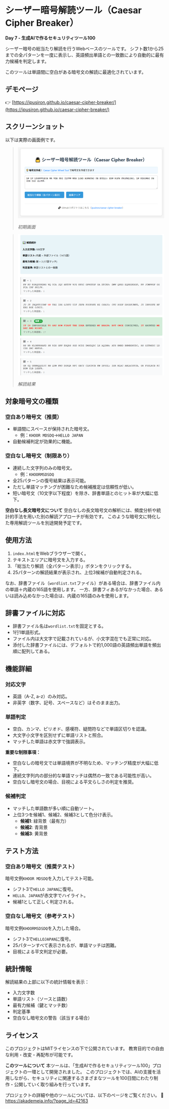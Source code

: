# シーザー暗号解読ツール（Caesar Cipher Breaker）

**Day 7 - 生成AIで作るセキュリティツール100**

シーザー暗号の総当たり解読を行うWebベースのツールです。
シフト数1から25までの全パターンを一度に表示し、英語頻出単語との一致数により自動的に最有力候補を判定します。

このツールは単語間に空白がある暗号文の解読に最適化されています。

## デモページ

👉 [https://ipusiron.github.io/caesar-cipher-breaker/](https://ipusiron.github.io/caesar-cipher-breaker/)

## スクリーンショット

以下は実際の画面例です。

> ![初期画面](ss1.png)
>
> *初期画面*

>![解読結果](ss2.png)
>
> *解読結果*

## 対象暗号文の種類

### 空白あり暗号文（推奨）
- 単語間にスペースが保持された暗号文。
   - 例：`KHOOR MDSDQ`→`HELLO JAPAN`
- 自動候補判定が効果的に機能。

### 空白なし暗号文（制限あり）
- 連続した文字列のみの暗号文。
    - 例：`KHOORMSDSDQ`
- 全25パターンの復号結果は表示可能。
- ただし単語マッチングが困難なため候補推定は信頼性が低い。
- 短い暗号文（10文字以下程度）を除き、辞書単語とのヒット率が大幅に低下。

**空白なし長文暗号文について**
空白なしの長文暗号文の解析には、頻度分析や統計的手法を用いた別の解読アプローチが有効です。
このような暗号文に特化した専用解読ツールを別途開発予定です。

## 使用方法
1. `index.html`をWebブラウザーで開く。
2. テキストエリアに暗号文を入力する。
3. 「総当たり解読（全パターン表示）」ボタンをクリックする。
4. 25パターンの解読結果が表示され、上位3候補が自動判定される。

なお、辞書ファイル（`wordlist.txt`ファイル）がある場合は、辞書ファイル内の単語＋内蔵の165語を使用します。
一方、辞書フィあるがなかった場合、あるいは読み込めなかった場合は、内蔵の165語のみを使用します。

## 辞書ファイルに対応
- 辞書ファイル名は`wordlist.txt`を固定とする。
- 1行1単語形式。
- ファイル内は大文字で記載されているが、小文字混在でも正常に対応。
- 添付した辞書ファイルには、デフォルトで約1,000語の英語頻出単語を頻出順に配列してある。

## 機能詳細

### 対応文字
- 英語（A-Z, a-z）のみ対応。
- 非英字（数字、記号、スペースなど）はそのまま出力。

### 単語判定
- 空白、カンマ、ピリオド、感嘆符、疑問符などで単語区切りを認識。
- 大文字小文字を区別せずに単語リストと照合。
- マッチした単語は赤文字で強調表示。

**重要な制限事項：**
- 空白なしの暗号文では単語境界が不明なため、マッチング精度が大幅に低下。
- 連続文字列内の部分的な単語マッチは偶然の一致である可能性が高い。
- 空白なし暗号文の場合、目視による平文らしさの判定を推奨。

### 候補判定
- マッチした単語数が多い順に自動ソート。
- 上位3つを候補1、候補2、候補3として色分け表示。
  - **候補1**: 緑背景（最有力）
  - **候補2**: 青背景
  - **候補3**: 黄背景

## テスト方法

### 空白あり暗号文（推奨テスト）
暗号文例`KHOOR MDSDQ`を入力してテスト可能。
- シフト3で`HELLO JAPAN`に復号。
- `HELLO`、`JAPAN`が赤文字でハイライト。
- 候補1として正しく判定される。

### 空白なし暗号文（参考テスト）
暗号文例`KHOORMSDSDQ`を入力した場合。
- シフト3で`HELLOJAPAN`に復号。
- 25パターンすべて表示されるが、単語マッチは困難。
- 目視による平文判定が必要。

## 統計情報
解読結果の上部に以下の統計情報を表示：
- 入力文字数
- 単語リスト（ソースと語数）
- 最有力候補（鍵とマッチ数）
- 判定基準
- 空白なし暗号文の警告（該当する場合）

## ライセンス
このプロジェクトはMITライセンスの下で公開されています。 教育目的での自由な利用・改変・再配布が可能です。

**このツールについて**
本ツールは、「生成AIで作るセキュリティツール100」プロジェクトの一環として開発されました。
このプロジェクトでは、AIの支援を活用しながら、セキュリティに関連するさまざまなツールを100日間にわたり制作・公開していく取り組みを行っています。

プロジェクトの詳細や他のツールについては、以下のページをご覧ください。
🔗 https://akademeia.info/?page_id=42163
